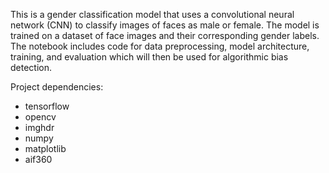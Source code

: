 This is a gender classification model that uses a convolutional neural network (CNN) to classify images of faces as male or female. The model is trained on a dataset of face images and their corresponding gender labels. The notebook includes code for data preprocessing, model architecture, training, and evaluation which will then be used for algorithmic bias detection.

Project dependencies:

* tensorflow
* opencv
* imghdr
* numpy
* matplotlib
* aif360
